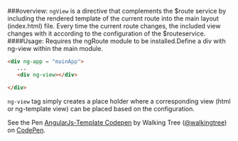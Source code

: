 ###overview:
`ngView` is a directive that complements the $route  service by including the rendered template of the current route into the main layout (index.html) file. 
Every time the current route changes, the included view changes with it according to the configuration of the  $routeservice.
####Usage:
 Requires the ngRoute module to be installed.Define a div with ng-view within the main module.
```html
<div ng-app = "mainApp">
   ...
   <div ng-view></div>

</div>    
```
`ng-view` tag simply creates a place holder where a corresponding view (html or ng-template view) can be placed based on the configuration.


<p data-height="268" data-theme-id="0" data-slug-hash="wKYNPX" data-default-tab="result" data-user="walkingtree" class='codepen'>See the Pen <a href='http://codepen.io/walkingtree/pen/wKYNPX/'>AngularJs-Template Codepen</a> by Walking Tree (<a href='http://codepen.io/walkingtree'>@walkingtree</a>) on <a href='http://codepen.io'>CodePen</a>.</p>
<script async src="//assets.codepen.io/assets/embed/ei.js"></script>
